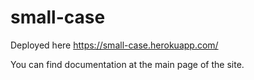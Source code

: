 # small-case

Deployed here https://small-case.herokuapp.com/


You can find documentation at the main page of the site.
